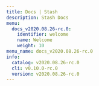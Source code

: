 ```yaml
---
title: Docs | Stash
description: Stash Docs
menu:
  docs_v2020.08.26-rc.0:
    identifier: welcome
    name: Welcome
    weight: 10
menu_name: docs_v2020.08.26-rc.0
info:
  catalog: v2020.08.26-rc.0
  cli: v0.10.0-rc.0
  version: v2020.08.26-rc.0
---
```


